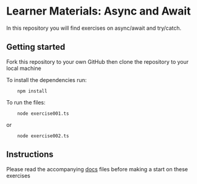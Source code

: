 # Learner Materials: Async and Await

In this repository you will find exercises on async/await and try/catch.

## Getting started

Fork this repository to your own GitHub then clone the repository to your local machine

To install the dependencies run:

        npm install

To run the files:

        node exercise001.ts

or

        node exercise002.ts



## Instructions

Please read the accompanying [docs](./docs/) files before making a start on these exercises
